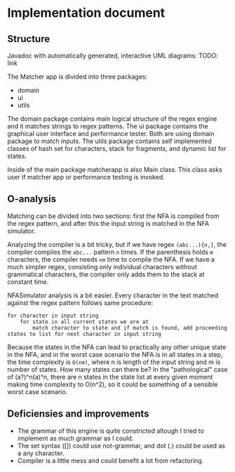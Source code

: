 # Implementation document

## Structure

Javadoc with automatically generated, interactive UML diagrams: TODO: link

The Matcher app is divided into three packages:
* domain
* ui
* utils

The domain package contains main logical structure of the regex engine and it matches strings to regex patterns.
The ui package contains the graphical user interface and performance tester. 
Both are using domain package to match inputs.
The utils package contains self implemented classes of hash set for characters, stack for fragments, and dynamic list for states.

Inside of the main package matcherapp is also Main class. This class asks user if matcher app or performance testing is invoked.


## O-analysis
Matching can be divided into two sections: first the NFA is compiled from the regex pattern, and after this the input string is matched in the NFA simulator.

Analyzing the compiler is a bit tricky, but if we have regex `(abc...){n,}`, the compiler compiles the `abc...` pattern `n` times.
If the parenthesis holds `m` characters, the compiler needs `nm` time to compile the NFA. 
If we have a much simpler regex, consisting only individual characters without grammatical characters, the compiler only adds them to the stack at constant time. 

NFASimulator analysis is a bit easier. Every character in the text matched against the regex pattern follows same procedure: 
```
for character in input string
    for state in all current states we are at
        match character to state and if match is found, add proceeding states to list for next character in input string
```
Because the states in the NFA can lead to practically any other unique state in the NFA, and in the worst case scenario the NFA is in all states in a step, the time complexity is `O(nm)`, where n is length of the input string and m is number of states. 
How many states can there be? In the "pathological" case of (a?)^n(a)^n, there are n states in the state list at every given moment making time complexity to O(n^2), so it could be something of a sensible worst case scenario.

## Deficiensies and improvements

* The grammar of this engine is quite constricted altough I tried to implement as much grammar as I could. 
* The set syntax ([]) could use not-grammar, and dot (.) could be used as a any character.
* Compiler is a little mess and could benefit a lot from refactoring. 
